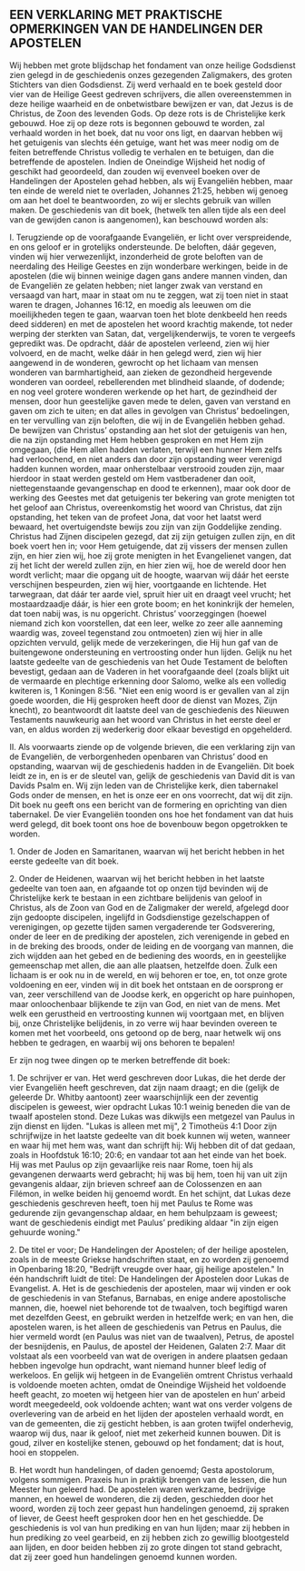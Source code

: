 ## EEN VERKLARING MET PRAKTISCHE OPMERKINGEN VAN DE HANDELINGEN DER APOSTELEN

Wij hebben met grote blijdschap het fondament van onze heilige Godsdienst zien gelegd in de geschiedenis onzes gezegenden Zaligmakers, des groten Stichters van dien Godsdienst. Zij werd verhaald en te boek gesteld door vier van de Heilige Geest gedreven schrijvers, die allen overeenstemmen in deze heilige waarheid en de onbetwistbare bewijzen er van, dat Jezus is de Christus, de Zoon des levenden Gods. Op deze rots is de Christelijke kerk gebouwd. Hoe zij op deze rots is begonnen gebouwd te worden, zal verhaald worden in het boek, dat nu voor ons ligt, en daarvan hebben wij het getuigenis van slechts één getuige, want het was meer nodig om de feiten betreffende Christus volledig te verhalen en te betuigen, dan die betreffende de apostelen. Indien de Oneindige Wijsheid het nodig of geschikt had geoordeeld, dan zouden wij evenveel boeken over de Handelingen der Apostelen gehad hebben, als wij Evangeliën hebben, maar ten einde de wereld niet te overladen, Johannes 21:25, hebben wij genoeg om aan het doel te beantwoorden, zo wij er slechts gebruik van willen maken. De geschiedenis van dit boek, (hetwelk ten allen tijde als een deel van de gewijden canon is aangenomen), kan beschouwd worden als: 

I. Terugziende op de voorafgaande Evangeliën, er licht over verspreidende, en ons geloof er in grotelijks ondersteunde. De beloften, dáár gegeven, vinden wij hier verwezenlijkt, inzonderheid de grote beloften van de neerdaling des Heilige Geestes en zijn wonderbare werkingen, beide in de apostelen (die wij binnen weinige dagen gans andere mannen vinden, dan de Evangeliën ze gelaten hebben; niet langer zwak van verstand en versaagd van hart, maar in staat om nu te zeggen, wat zij toen niet in staat waren te dragen, Johannes 16:12, en moedig als leeuwen om die moeilijkheden tegen te gaan, waarvan toen het blote denkbeeld hen reeds deed sidderen) en met de apostelen het woord krachtig makende, tot neder werping der sterkten van Satan, dat, vergelijkenderwijs, te voren te vergeefs gepredikt was. De opdracht, dáár de apostelen verleend, zien wij hier volvoerd, en de macht, welke dáár in hen gelegd werd, zien wij hier aangewend in de wonderen, gewrocht op het lichaam van mensen wonderen van barmhartigheid, aan zieken de gezondheid hergevende wonderen van oordeel, rebellerenden met blindheid slaande, of dodende; en nog veel grotere wonderen werkende op het hart, de gezindheid der mensen, door hun geestelijke gaven mede te delen, gaven van verstand en gaven om zich te uiten; en dat alles in gevolgen van Christus’ bedoelingen, en ter vervulling van zijn beloften, die wij in de Evangeliën hebben gehad. 
De bewijzen van Christus’ opstanding aan het slot der getuigenis van hen, die na zijn opstanding met Hem hebben gesproken en met Hem zijn omgegaan, (die Hem allen hadden verlaten, terwijl een hunner Hem zelfs had verloochend, en niet anders dan door zijn opstanding weer verenigd hadden kunnen worden, maar onherstelbaar verstrooid zouden zijn, maar hierdoor in staat werden gesteld om Hem vastberadener dan ooit, niettegenstaande gevangenschap en dood te erkennen), maar ook door de werking des Geestes met dat getuigenis ter bekering van grote menigten tot het geloof aan Christus, overeenkomstig het woord van Christus, dat zijn opstanding, het teken van de profeet Jona, dat voor het laatst werd bewaard, het overtuigendste bewijs zou zijn van zijn Goddelijke zending. Christus had Zijnen discipelen gezegd, dat zij zijn getuigen zullen zijn, en dit boek voert hen in; voor Hem getuigende, dat zij vissers der mensen zullen zijn, en hier zien wij, hoe zij grote menigten in het Evangelienet vangen, dat zij het licht der wereld zullen zijn, en hier zien wij, hoe de wereld door hen wordt verlicht; maar die opgang uit de hoogte, waarvan wij dáár het eerste verschijnen bespeurden, zien wij hier, voortgaande en lichtende. Het tarwegraan, dat dáár ter aarde viel, spruit hier uit en draagt veel vrucht; het mostaardzaadje dáár, is hier een grote boom; en het koninkrijk der hemelen, dat toen nabij was, is nu opgericht. Christus’ voorzeggingen (hoewel niemand zich kon voorstellen, dat een leer, welke zo zeer alle aanneming waardig was, zoveel tegenstand zou ontmoeten) zien wij hier in alle opzichten vervuld, gelijk mede de verzekeringen, die Hij hun gaf van de buitengewone ondersteuning en vertroosting onder hun lijden. Gelijk nu het laatste gedeelte van de geschiedenis van het Oude Testament de beloften bevestigt, gedaan aan de Vaderen in het voorafgaande deel (zoals blijkt uit de vermaarde en plechtige erkenning door Salomo, welke als een volledig kwiteren is, 1 Koningen 8:56. "Niet een enig woord is er gevallen van al zijn goede woorden, die Hij gesproken heeft door de dienst van Mozes, Zijn knecht), zo beantwoordt dit laatste deel van de geschiedenis des Nieuwen Testaments nauwkeurig aan het woord van Christus in het eerste deel er van, en aldus worden zij wederkerig door elkaar bevestigd en opgehelderd.

II. Als voorwaarts ziende op de volgende brieven, die een verklaring zijn van de Evangeliën, de verborgenheden openbaren van Christus’ dood en opstanding, waarvan wij de geschiedenis hadden in de Evangeliën. 
Dit boek leidt ze in, en is er de sleutel van, gelijk de geschiedenis van David dit is van Davids Psalm en. Wij zijn leden van de Christelijke kerk, dien tabernakel Gods onder de mensen, en het is onze eer en ons voorrecht, dat wij dit zijn. Dit boek nu geeft ons een bericht van de formering en oprichting van dien tabernakel. De vier Evangeliën toonden ons hoe het fondament van dat huis werd gelegd, dit boek toont ons hoe de bovenbouw begon opgetrokken te worden. 

1\. Onder de Joden en Samaritanen, waarvan wij het bericht hebben in het eerste gedeelte van dit boek. 

2\. Onder de Heidenen, waarvan wij het bericht hebben in het laatste gedeelte van toen aan, en afgaande tot op onzen tijd bevinden wij de Christelijke kerk te bestaan in een zichtbare belijdenis van geloof in Christus, als de Zoon van God en de Zaligmaker der wereld, afgelegd door zijn gedoopte discipelen, ingelijfd in Godsdienstige gezelschappen of verenigingen, op gezette tijden samen vergaderende ter Godsverering, onder de leer en de prediking der apostelen, zich verenigende in gebed en in de breking des broods, onder de leiding en de voorgang van mannen, die zich wijdden aan het gebed en de bediening des woords, en in geestelijke gemeenschap met allen, die aan alle plaatsen, hetzelfde doen. Zulk een lichaam is er ook nu in de wereld, en wij behoren er toe, en, tot onze grote voldoening en eer, vinden wij in dit boek het ontstaan en de oorsprong er van, zeer verschillend van de Joodse kerk, en opgericht op hare puinhopen, maar onloochenbaar blijkende te zijn van God, en niet van de mens. Met welk een gerustheid en vertroosting kunnen wij voortgaan met, en blijven bij, onze Christelijke belijdenis, in zo verre wij haar bevinden overeen te komen met het voorbeeld, ons getoond op de berg, naar hetwelk wij ons hebben te gedragen, en waarbij wij ons behoren te bepalen! 

Er zijn nog twee dingen op te merken betreffende dit boek: 

1\. De schrijver er van. Het werd geschreven door Lukas, die het derde der vier Evangeliën heeft geschreven, dat zijn naam draagt; en die (gelijk de geleerde Dr. Whitby aantoont) zeer waarschijnlijk een der zeventig discipelen is geweest, wier opdracht Lukas 10:1 weinig beneden die van de twaalf apostelen stond. Deze Lukas was dikwijls een metgezel van Paulus in zijn dienst en lijden. "Lukas is alleen met mij", 2 Timotheüs 4:1
Door zijn schrijfwijze in het laatste gedeelte van dit boek kunnen wij weten, wanneer en waar hij met hem was, want dan schrijft hij: Wij hebben dit of dat gedaan, zoals in Hoofdstuk 16:10; 20:6; en vandaar tot aan het einde van het boek. Hij was met Paulus op zijn gevaarlijke reis naar Rome, toen hij als gevangenen derwaarts werd gebracht; hij was bij hem, toen hij van uit zijn gevangenis aldaar, zijn brieven schreef aan de Colossenzen en aan Filémon, in welke beiden hij genoemd wordt. En het schijnt, dat Lukas deze geschiedenis geschreven heeft, toen hij met Paulus te Rome was gedurende zijn gevangenschap aldaar, en hem behulpzaam is geweest; want de geschiedenis eindigt met Paulus’ prediking aldaar "in zijn eigen gehuurde woning." 

2\. De titel er voor; De Handelingen der Apostelen; of der heilige apostelen, zoals in de meeste Griekse handschriften staat, en zo worden zij genoemd in Openbaring 18:20, "Bedrijft vreugde over haar, gij heilige apostelen." In één handschrift luidt de titel: De Handelingen der Apostelen door Lukas de Evangelist. 
A. Het is de geschiedenis der apostelen, maar wij vinden er ook de geschiedenis in van Stefanus, Barnabas, en enige andere apostolische mannen, die, hoewel niet behorende tot de twaalven, toch begiftigd waren met dezelfden Geest, en gebruikt werden in hetzelfde werk; en van hen, die apostelen waren, is het alleen de geschiedenis van Petrus en Paulus, die hier vermeld wordt (en Paulus was niet van de twaalven), Petrus, de apostel der besnijdenis, en Paulus, de apostel der Heidenen, Galaten 2:7. Maar dit volstaat als een voorbeeld van wat de overigen in andere plaatsen gedaan hebben ingevolge hun opdracht, want niemand hunner bleef ledig of werkeloos. En gelijk wij hetgeen in de Evangeliën omtrent Christus verhaald is voldoende moeten achten, omdat de Oneindige Wijsheid het voldoende heeft geacht, zo moeten wij hetgeen hier van de apostelen en hun’ arbeid wordt meegedeeld, ook voldoende achten; want wat ons verder volgens de overlevering van de arbeid en het lijden der apostelen verhaald wordt, en van de gemeenten, die zij gesticht hebben, is aan groten twijfel onderhevig, waarop wij dus, naar ik geloof, niet met zekerheid kunnen bouwen. Dit is goud, zilver en kostelijke stenen, gebouwd op het fondament; dat is hout, hooi en stoppelen. 

B. Het wordt hun handelingen, of daden genoemd; Gesta apostolorum, volgens sommigen. Praxeis hun in praktijk brengen van de lessen, die hun Meester hun geleerd had. De apostelen waren werkzame, bedrijvige mannen, en hoewel de wonderen, die zij deden, geschiedden door het woord, worden zij toch zeer gepast hun handelingen genoemd, zij spraken of liever, de Geest heeft gesproken door hen en het geschiedde. De geschiedenis is vol van hun prediking en van hun lijden; maar zij hebben in hun prediking zo veel gearbeid, en zij hebben zich zo gewillig blootgesteld aan lijden, en door beiden hebben zij zo grote dingen tot stand gebracht, dat zij zeer goed hun handelingen genoemd kunnen worden.


 
